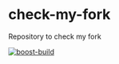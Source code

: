 # check-my-fork
Repository to check my fork

[![boost-build](https://github.com/shikharvashistha/check-my-fork/actions/workflows/boost-build.yml/badge.svg?branch=main)](https://github.com/shikharvashistha/check-my-fork/actions/workflows/boost-build.yml)
